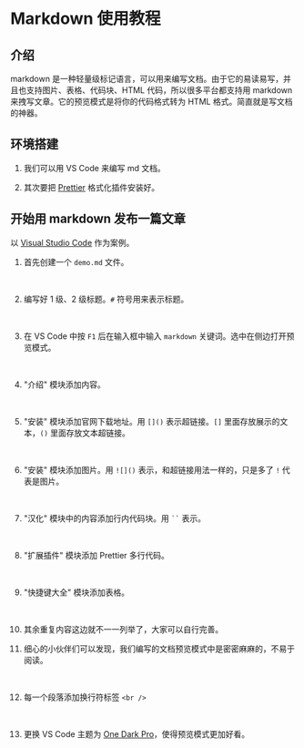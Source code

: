 <script setup>
import Image1 from "./markdown/image1.png"
import Image2 from "./markdown/image2.png"
import Image3 from "./markdown/image3.png"
import Image4 from "./markdown/image4.png"
import Image5 from "./markdown/image5.png"
import Image6 from "./markdown/image6.png"
import Image7 from "./markdown/image7.png"
import Image8 from "./markdown/image8.png"
import Image9 from "./markdown/image9.png"
import Image10 from "./markdown/image10.png"
import Image11 from "./markdown/image11.png"
import Image12 from "./markdown/image12.png"
import Image13 from "./markdown/image13.png"
import Image14 from "./markdown/image14.png"
import { loginRead } from '@/utils/login-read'

loginRead('n10014')
</script>

# Markdown 使用教程

<ClientOnly><AppRead code="n10014" /></ClientOnly>

## 介绍

markdown 是一种轻量级标记语言，可以用来编写文档。由于它的易读易写，并且也支持图片、表格、代码块、HTML 代码，所以很多平台都支持用 markdown 来拽写文章。它的预览模式是将你的代码格式转为 HTML 格式。简直就是写文档的神器。

## 环境搭建

1. 我们可以用 VS Code 来编写 md 文档。

2. 其次要把 [Prettier](/documents/part1/html5/vscode.html#扩展插件) 格式化插件安装好。

<AppImage :src="Image1" />

## 开始用 markdown 发布一篇文章

以 [Visual Studio Code](/documents/part1/html5/vscode.html) 作为案例。

1. 首先创建一个 `demo.md` 文件。

<AppImage :src="Image2" />

<br />

2. 编写好 1 级、2 级标题。`#` 符号用来表示标题。

<AppImage :src="Image3" />

<br />

3. 在 VS Code 中按 `F1` 后在输入框中输入 `markdown` 关键词。选中在侧边打开预览模式。

<AppImage :src="Image4" />

<AppImage :src="Image5" />

<br />

4. "介绍" 模块添加内容。

<AppImage :src="Image6" />

<br />

5. "安装" 模块添加官网下载地址。用 `[]()` 表示超链接。`[]` 里面存放展示的文本，`()` 里面存放文本超链接。

<AppImage :src="Image7" />

<br />

6. "安装" 模块添加图片。用 `![]()` 表示，和超链接用法一样的，只是多了 `!` 代表是图片。

<AppImage :src="Image8" />

<br />

7. "汉化" 模块中的内容添加行内代码块。用 ` `` ` 表示。

<AppImage :src="Image9" />

<br />

8. "扩展插件" 模块添加 Prettier 多行代码。

<AppImage :src="Image10" />

<br />

9. "快捷键大全" 模块添加表格。

<AppImage :src="Image11" />

<br />

10. 其余重复内容这边就不一一列举了，大家可以自行完善。

11. 细心的小伙伴们可以发现，我们编写的文档预览模式中是密密麻麻的，不易于阅读。

<AppImage :src="Image12" />

<br />

12. 每一个段落添加换行符标签 `<br />`

<AppImage :src="Image13" />

<br />

13. 更换 VS Code 主题为 [One Dark Pro](/documents/part1/html5/vscode.html#扩展插件)，使得预览模式更加好看。

<AppImage :src="Image14" />

<br />
